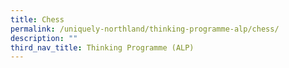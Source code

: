 ```yaml
---
title: Chess
permalink: /uniquely-northland/thinking-programme-alp/chess/
description: ""
third_nav_title: Thinking Programme (ALP)
---
```


